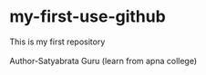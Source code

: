 # my-first-use-github
This is my first repository<br><br>
Author-Satyabrata Guru (learn from apna college)